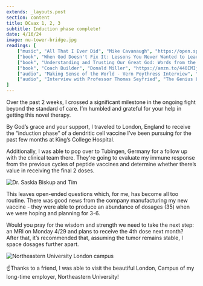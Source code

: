 ```yaml
---
extends: _layouts.post
section: content
title: DCvax 1, 2, 3
subtitle: Induction phase complete!
date: 4/16/24
image: nu-tower-bridge.jpg
readings: [
    ["music", "All That I Ever Did", "Mike Cavanaugh", "https://open.spotify.com/album/5TWd2HKFNGORGEC7k1mzSt?si=6ip1Qr1oTZSTmIt0tjH0_g"],
    ["book", "When God Doesn't Fix It: Lessons You Never Wanted to Learn, Truths You Can't Live Without", "Laura Story", "https://amzn.to/3TVJLoQ"],
    ["book", "Understanding and Trusting Our Great God: Words from the Wise", "Tim Challies", "https://amzn.to/3W10dGO"],
    ["book", "Coach Builder", "Donald Miller", "https://amzn.to/440IMIj"],
    ["audio", "Making Sense of the World - Vern Poythress Interview", "The B.A.R.", "https://podcasts.apple.com/us/podcast/the-b-a-r-podcast/id1094772652?i=1000652577425"],
    ["audio", "Interview with Professor Thomas Seyfried", "The Genius Life podcast", "https://podcasts.apple.com/us/podcast/the-genius-life/id1379050662?i=1000617823699"],
]
---
```


Over the past 2 weeks, I crossed a significant milestone in the ongoing fight beyond the standard of care. I’m humbled and grateful for your help in getting this novel therapy.

By God’s grace and your support, I traveled to London, England to receive the “induction phase” of a dendritic cell vaccine I’ve been pursuing for the past few months at King’s College Hospital.

Additionally, I was able to pop over to Tubingen, Germany for a follow up with the clinical team there. They're going to evaluate my immune response from the previous cycles of peptide vaccines and determine whether there’s value in receiving the final 2 doses.

<img alt="Dr. Saskia Biskup and Tim" src="/assets/images/tim-saskia.jpg" />

This leaves open-ended questions which, for me, has become all too routine. There was good news from the company manufacturing my new vaccine - they were able to produce an abundance of dosages (35) when we were hoping and planning for 3-6.

Would you pray for the wisdom and strength we need to take the next step: an MRI on Monday 4/29 and plans to receive the 4th dose next month? After that, it’s recommended that, assuming the tumor remains stable, I space dosages further apart.

<img alt="Northeastern University London campus" src="/assets/images/nu-london.jpg" />

☝️Thanks to a friend, I was able to visit the beautiful London, Campus of my long-time employer, Northeastern University!
